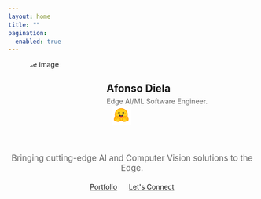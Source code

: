 ```yaml
---
layout: home
title: ""
pagination: 
  enabled: true
---
```


<div style="display: flex; align-items: center; gap: 20px;">
  <img src="../assets/images/profile_800_800.jpg" alt="Profile Image" style="width: 180px; height: 180px; border-radius: 50%;">
  <div>
    <h2 style="margin: 0;">Afonso Diela</h2>
    <p style="margin: 5px 0; color: #666;">Edge AI/ML Software Engineer.</p>
    <div style="display: flex; gap: 10px; margin-top: 10px;">
      <a href="https://github.com/afondiel" target="_blank">
        <i class="fab fa-github" style="font-size: 30px; color: #333;"></i>
      </a>
      <a href="https://huggingface.co/afondiel" target="_blank">
        <img src="assets/images/hf-logo.svg" alt="Hugging Face" style="width: 40px; height: 40px; margin-top: -10px;">
      </a>
      <a href="https://twitter.com/muntudiela" target="_blank">
        <i class="fa-brands fa-square-x-twitter" style="font-size: 30px; color: #000000;"></i>
      </a>
      <a href="https://linkedin.com/in/afonso-diela" target="_blank">
        <i class="fab fa-linkedin" style="font-size: 30px; color: #0077B5;"></i>
      </a>
      <a href="mailto:a.diela.pro@gmail.com">
        <i class="fas fa-envelope" style="font-size: 30px; color: #D44638;"></i>
      </a>
    </div>
  </div>
</div>

<div style="text-align: center; margin-top: 10px;"> 
  <p style="font-size: 1.2em; color: #666; max-width: 600px; margin: 0 auto;">
  Bringing cutting-edge AI and Computer Vision solutions to the Edge.
  </p>
  <div style="margin-top: 20px;"> 
    <a href="/portfolio/" class="btn btn--primary" style="margin: 0 10px;">Portfolio</a>
    <a href="/about/" class="btn btn--primary" style="margin: 0 10px;">Let's Connect</a>
  </div>
</div>


